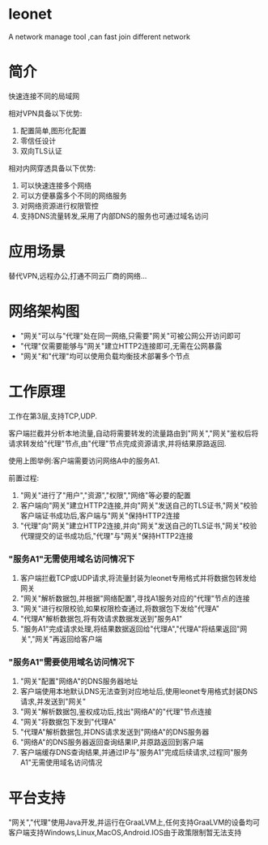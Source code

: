 # leonet
A network manage tool ,can fast join different network

# 简介
快速连接不同的局域网

相对VPN具备以下优势:

1. 配置简单,图形化配置
2. 零信任设计
3. 双向TLS认证

相对内网穿透具备以下优势:

1. 可以快速连接多个网络
2. 可以方便暴露多个不同的网络服务
3. 对网络资源进行权限管控
4. 支持DNS流量转发,采用了内部DNS的服务也可通过域名访问

# 应用场景
替代VPN,远程办公,打通不同云厂商的网络...

# 网络架构图

* "网关"可以与"代理"处在同一网络,只需要"网关"可被公网公开访问即可
* "代理"仅需要能够与"网关"建立HTTP2连接即可,无需在公网暴露
* "网关"和"代理"均可以使用负载均衡技术部署多个节点

# 工作原理
工作在第3层,支持TCP,UDP.

客户端拦截并分析本地流量,自动将需要转发的流量路由到"网关","网关"鉴权后将请求转发给"代理"节点,由"代理"节点完成资源请求,并将结果原路返回.

使用上图举例:客户端需要访问网络A中的服务A1.

前置过程:
1. "网关"进行了"用户","资源","权限","网络"等必要的配置
2. 客户端向"网关"建立HTTP2连接,并向"网关"发送自己的TLS证书,"网关"校验客户端证书成功后,客户端与"网关"保持HTTP2连接
3. "代理"向"网关"建立HTTP2连接,并向"网关"发送自己的TLS证书,"网关"校验代理提交的证书成功后,"代理"与"网关"保持HTTP2连接
### "服务A1"无需使用域名访问情况下
1. 客户端拦截TCP或UDP请求,将流量封装为leonet专用格式并将数据包转发给网关
2. "网关"解析数据包,并根据"网络配置",寻找A1服务对应的"代理"节点的连接
3. "网关"进行权限校验,如果权限检查通过,将数据包下发给"代理A"
4. "代理A"解析数据包,将有效请求数据发送到"服务A1"
5. "服务A1"完成请求处理,将结果数据返回给"代理A","代理A"将结果返回"网关","网关"再返回给客户端

### "服务A1"需要使用域名访问情况下
1. "网关"配置"网络A"的DNS服务器地址
2. 客户端使用本地默认DNS无法查到对应地址后,使用leonet专用格式封装DNS请求,并发送到"网关"
3. "网关"解析数据包,鉴权成功后,找出"网络A"的"代理"节点连接
4. "网关"将数据包下发到"代理A"
5. "代理A"解析数据包,并DNS请求发送到"网络A"的DNS服务器
6. "网络A"的DNS服务器返回查询结果IP,并原路返回到客户端
7. 客户端缓存DNS查询结果,并通过IP与"服务A1"完成后续请求,过程同"服务A1"无需使用域名访问情况

# 平台支持
"网关","代理"使用Java开发,并运行在GraaLVM上,任何支持GraaLVM的设备均可
客户端支持Windows,Linux,MacOS,Android.IOS由于政策限制暂无法支持
